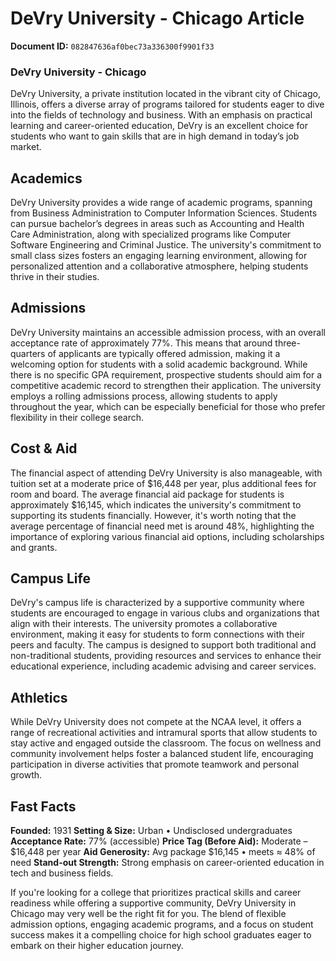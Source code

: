 # DeVry University - Chicago Article

**Document ID:** `082847636af0bec73a336300f9901f33`

### DeVry University - Chicago

DeVry University, a private institution located in the vibrant city of Chicago, Illinois, offers a diverse array of programs tailored for students eager to dive into the fields of technology and business. With an emphasis on practical learning and career-oriented education, DeVry is an excellent choice for students who want to gain skills that are in high demand in today’s job market.

## Academics
DeVry University provides a wide range of academic programs, spanning from Business Administration to Computer Information Sciences. Students can pursue bachelor’s degrees in areas such as Accounting and Health Care Administration, along with specialized programs like Computer Software Engineering and Criminal Justice. The university's commitment to small class sizes fosters an engaging learning environment, allowing for personalized attention and a collaborative atmosphere, helping students thrive in their studies.

## Admissions
DeVry University maintains an accessible admission process, with an overall acceptance rate of approximately 77%. This means that around three-quarters of applicants are typically offered admission, making it a welcoming option for students with a solid academic background. While there is no specific GPA requirement, prospective students should aim for a competitive academic record to strengthen their application. The university employs a rolling admissions process, allowing students to apply throughout the year, which can be especially beneficial for those who prefer flexibility in their college search.

## Cost & Aid
The financial aspect of attending DeVry University is also manageable, with tuition set at a moderate price of $16,448 per year, plus additional fees for room and board. The average financial aid package for students is approximately $16,145, which indicates the university's commitment to supporting its students financially. However, it's worth noting that the average percentage of financial need met is around 48%, highlighting the importance of exploring various financial aid options, including scholarships and grants.

## Campus Life
DeVry's campus life is characterized by a supportive community where students are encouraged to engage in various clubs and organizations that align with their interests. The university promotes a collaborative environment, making it easy for students to form connections with their peers and faculty. The campus is designed to support both traditional and non-traditional students, providing resources and services to enhance their educational experience, including academic advising and career services.

## Athletics
While DeVry University does not compete at the NCAA level, it offers a range of recreational activities and intramural sports that allow students to stay active and engaged outside the classroom. The focus on wellness and community involvement helps foster a balanced student life, encouraging participation in diverse activities that promote teamwork and personal growth.

## Fast Facts
**Founded:** 1931
**Setting & Size:** Urban • Undisclosed undergraduates
**Acceptance Rate:** 77% (accessible)
**Price Tag (Before Aid):** Moderate – $16,448 per year
**Aid Generosity:** Avg package $16,145 • meets ≈ 48% of need
**Stand-out Strength:** Strong emphasis on career-oriented education in tech and business fields.

If you're looking for a college that prioritizes practical skills and career readiness while offering a supportive community, DeVry University in Chicago may very well be the right fit for you. The blend of flexible admission options, engaging academic programs, and a focus on student success makes it a compelling choice for high school graduates eager to embark on their higher education journey.
